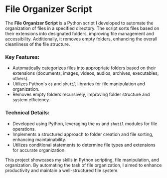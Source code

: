 # File Organizer Script

The **File Organizer Script** is a Python script I developed to automate the organization of files in a specified directory. The script sorts files based on their extensions into designated folders, improving file management and accessibility. Additionally, it removes empty folders, enhancing the overall cleanliness of the file structure.

### Key Features:

- Automatically categorizes files into appropriate folders based on their extensions (documents, images, videos, audios, archives, executables, others).
- Utilizes Python's `os` and `shutil` libraries for file manipulation and organization.
- Removes empty folders recursively, improving folder structure and system efficiency.

### Technical Details:

- Developed using Python, leveraging the `os` and `shutil` modules for file operations.
- Implements a structured approach to folder creation and file sorting, enhancing maintainability.
- Utilizes conditional statements to determine file types and extensions for accurate organization.

This project showcases my skills in Python scripting, file manipulation, and organization. By automating the task of file organization, I aimed to enhance productivity and maintain a well-structured file system.
